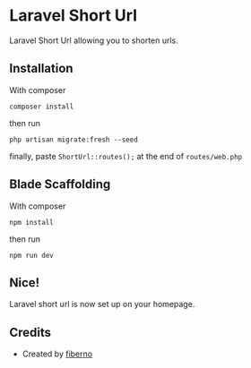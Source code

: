 # Laravel Short Url 

Laravel Short Url allowing you to shorten urls.

## Installation

With composer

```
composer install
```

then run

```
php artisan migrate:fresh --seed
```

finally, paste ``` ShortUrl::routes(); ``` at the end of ``` routes/web.php ```

## Blade Scaffolding

With composer

```
npm install
```

then run

```
npm run dev
```

## Nice!

Laravel short url is now set up on your homepage.

## Credits
- Created by [fiberno](https://github.com/phyowailinn)

